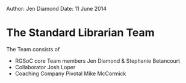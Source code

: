 Author: Jen Diamond
Date: 11 June 2014


# The Standard Librarian Team
The Team consists of
* RGSoC core Team members
Jen Diamond & Stephanie Betancourt
* Collaborator
Josh Loper
* Coaching Company
Pivotal
Mike McCormick